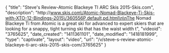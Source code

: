 {
    "title": "Steve's Review-Atomic Blackeye TI ARC Skis 2015-Skis.com",
    "description": "http:\/\/www.skis.com\/Atomic-Nomad-Blackeye-Ti-Skis-with-XTO-12-Bindings-2015\/360556P,default,pd.html\n\nThe Nomad Blackeye Ti from Atomic is a great ski for advanced to expert skiers that are looking for a snappy, tight turning ski that has the waist width t",
    "videoid": "3765625",
    "date_created": "1411361101",
    "date_modified": "1418181999",
    "type": "captivate",
    "layout": "video",
    "url": "\/v\/steve-s-review-atomic-blackeye-ti-arc-skis-2015-skis-com\/3765625"
}